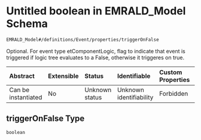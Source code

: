 # Untitled boolean in EMRALD\_Model Schema

```txt
EMRALD_Model#/definitions/Event/properties/triggerOnFalse
```

Optional. For event type etComponentLogic, flag to indicate that event is triggered if logic tree evaluates to a False, otherwise it triggeres on true.

| Abstract            | Extensible | Status         | Identifiable            | Custom Properties | Additional Properties | Access Restrictions | Defined In                                                                                    |
| :------------------ | :--------- | :------------- | :---------------------- | :---------------- | :-------------------- | :------------------ | :-------------------------------------------------------------------------------------------- |
| Can be instantiated | No         | Unknown status | Unknown identifiability | Forbidden         | Allowed               | none                | [EMRALD\_JsonSchemaV3\_0.json\*](../../out/EMRALD_JsonSchemaV3_0.json "open original schema") |

## triggerOnFalse Type

`boolean`
